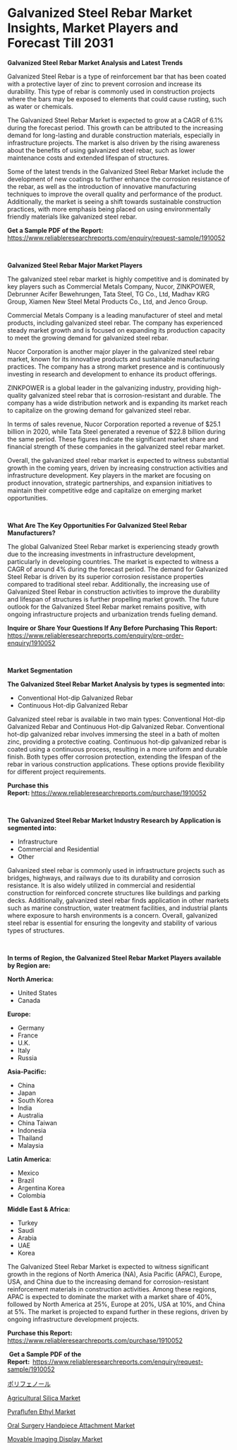 <p><h1>Galvanized Steel Rebar Market Insights, Market Players and Forecast Till 2031</h1></p><p><strong>Galvanized Steel Rebar Market Analysis and Latest Trends</strong></p>
<p><p>Galvanized Steel Rebar is a type of reinforcement bar that has been coated with a protective layer of zinc to prevent corrosion and increase its durability. This type of rebar is commonly used in construction projects where the bars may be exposed to elements that could cause rusting, such as water or chemicals.</p><p>The Galvanized Steel Rebar Market is expected to grow at a CAGR of 6.1% during the forecast period. This growth can be attributed to the increasing demand for long-lasting and durable construction materials, especially in infrastructure projects. The market is also driven by the rising awareness about the benefits of using galvanized steel rebar, such as lower maintenance costs and extended lifespan of structures.</p><p>Some of the latest trends in the Galvanized Steel Rebar Market include the development of new coatings to further enhance the corrosion resistance of the rebar, as well as the introduction of innovative manufacturing techniques to improve the overall quality and performance of the product. Additionally, the market is seeing a shift towards sustainable construction practices, with more emphasis being placed on using environmentally friendly materials like galvanized steel rebar.</p></p>
<p><strong>Get a Sample PDF of the Report:&nbsp;</strong> <a href="https://www.reliableresearchreports.com/enquiry/request-sample/1910052">https://www.reliableresearchreports.com/enquiry/request-sample/1910052</a></p>
<p>&nbsp;</p>
<p><strong>Galvanized Steel Rebar Major Market Players</strong></p>
<p><p>The galvanized steel rebar market is highly competitive and is dominated by key players such as Commercial Metals Company, Nucor, ZINKPOWER, Debrunner Acifer Bewehrungen, Tata Steel, TG Co., Ltd, Madhav KRG Group, Xiamen New Steel Metal Products Co., Ltd, and Jenco Group.</p><p>Commercial Metals Company is a leading manufacturer of steel and metal products, including galvanized steel rebar. The company has experienced steady market growth and is focused on expanding its production capacity to meet the growing demand for galvanized steel rebar.</p><p>Nucor Corporation is another major player in the galvanized steel rebar market, known for its innovative products and sustainable manufacturing practices. The company has a strong market presence and is continuously investing in research and development to enhance its product offerings.</p><p>ZINKPOWER is a global leader in the galvanizing industry, providing high-quality galvanized steel rebar that is corrosion-resistant and durable. The company has a wide distribution network and is expanding its market reach to capitalize on the growing demand for galvanized steel rebar.</p><p>In terms of sales revenue, Nucor Corporation reported a revenue of $25.1 billion in 2020, while Tata Steel generated a revenue of $22.8 billion during the same period. These figures indicate the significant market share and financial strength of these companies in the galvanized steel rebar market.</p><p>Overall, the galvanized steel rebar market is expected to witness substantial growth in the coming years, driven by increasing construction activities and infrastructure development. Key players in the market are focusing on product innovation, strategic partnerships, and expansion initiatives to maintain their competitive edge and capitalize on emerging market opportunities.</p></p>
<p>&nbsp;</p>
<p><strong>What Are The Key Opportunities For Galvanized Steel Rebar Manufacturers?</strong></p>
<p><p>The global Galvanized Steel Rebar market is experiencing steady growth due to the increasing investments in infrastructure development, particularly in developing countries. The market is expected to witness a CAGR of around 4% during the forecast period. The demand for Galvanized Steel Rebar is driven by its superior corrosion resistance properties compared to traditional steel rebar. Additionally, the increasing use of Galvanized Steel Rebar in construction activities to improve the durability and lifespan of structures is further propelling market growth. The future outlook for the Galvanized Steel Rebar market remains positive, with ongoing infrastructure projects and urbanization trends fueling demand.</p></p>
<p><strong>Inquire or Share Your Questions If Any Before Purchasing This Report:</strong> <a href="https://www.reliableresearchreports.com/enquiry/pre-order-enquiry/1910052">https://www.reliableresearchreports.com/enquiry/pre-order-enquiry/1910052</a></p>
<p>&nbsp;</p>
<p><strong>Market Segmentation</strong></p>
<p><strong>The Galvanized Steel Rebar Market Analysis by types is segmented into:</strong></p>
<p><ul><li>Conventional Hot-dip Galvanized Rebar</li><li>Continuous Hot-dip Galvanized Rebar</li></ul></p>
<p><p>Galvanized steel rebar is available in two main types: Conventional Hot-dip Galvanized Rebar and Continuous Hot-dip Galvanized Rebar. Conventional hot-dip galvanized rebar involves immersing the steel in a bath of molten zinc, providing a protective coating. Continuous hot-dip galvanized rebar is coated using a continuous process, resulting in a more uniform and durable finish. Both types offer corrosion protection, extending the lifespan of the rebar in various construction applications. These options provide flexibility for different project requirements.</p></p>
<p><strong>Purchase this Report:&nbsp;</strong><a href="https://www.reliableresearchreports.com/purchase/1910052">https://www.reliableresearchreports.com/purchase/1910052</a></p>
<p>&nbsp;</p>
<p><strong>The Galvanized Steel Rebar Market Industry Research by Application is segmented into:</strong></p>
<p><ul><li>Infrastructure</li><li>Commercial and Residential</li><li>Other</li></ul></p>
<p><p>Galvanized steel rebar is commonly used in infrastructure projects such as bridges, highways, and railways due to its durability and corrosion resistance. It is also widely utilized in commercial and residential construction for reinforced concrete structures like buildings and parking decks. Additionally, galvanized steel rebar finds application in other markets such as marine construction, water treatment facilities, and industrial plants where exposure to harsh environments is a concern. Overall, galvanized steel rebar is essential for ensuring the longevity and stability of various types of structures.</p></p>
<p>&nbsp;</p>
<p><strong>In terms of Region, the Galvanized Steel Rebar Market Players available by Region are:</strong></p>
<p>
    <p> <strong> North America: </strong>
        <ul>
            <li>United States</li>
            <li>Canada</li>
        </ul>
        </p> 
    <p> <strong> Europe: </strong>
        <ul>
            <li>Germany</li>
            <li>France</li>
            <li>U.K.</li>
            <li>Italy</li>
            <li>Russia</li>
        </ul>
        </p> 
    <p> <strong> Asia-Pacific: </strong>
        <ul>
            <li>China</li>
            <li>Japan</li>
            <li>South Korea</li>
            <li>India</li>
            <li>Australia</li>
            <li>China Taiwan</li>
            <li>Indonesia</li>
            <li>Thailand</li>
            <li>Malaysia</li>
        </ul>
        </p> 
    <p> <strong> Latin America: </strong>
        <ul>
            <li>Mexico</li>
            <li>Brazil</li>
            <li>Argentina Korea</li>
            <li>Colombia</li>
        </ul>
        </p> 
    <p> <strong> Middle East & Africa: </strong>
        <ul>
            <li>Turkey</li>
            <li>Saudi</li>
            <li>Arabia</li>
            <li>UAE</li>
            <li>Korea</li>
        </ul>
    </p>
    </p>
<p><p>The Galvanized Steel Rebar Market is expected to witness significant growth in the regions of North America (NA), Asia Pacific (APAC), Europe, USA, and China due to the increasing demand for corrosion-resistant reinforcement materials in construction activities. Among these regions, APAC is expected to dominate the market with a market share of 40%, followed by North America at 25%, Europe at 20%, USA at 10%, and China at 5%. The market is projected to expand further in these regions, driven by ongoing infrastructure development projects.</p></p>
<p><strong>Purchase this Report: </strong><a href="https://www.reliableresearchreports.com/purchase/1910052">https://www.reliableresearchreports.com/purchase/1910052</a></p>
<p>&nbsp;<strong>Get a Sample PDF of the Report:&nbsp;&nbsp;</strong><a href="https://www.reliableresearchreports.com/enquiry/request-sample/1910052">https://www.reliableresearchreports.com/enquiry/request-sample/1910052</a></p>
<p><strong></strong></p>
<p><p><a href="https://github.com/ycmtqqhvk3273/Market-Research-Report-List-1/blob/main/6364730192805.md">ポリフェノール</a></p><p><a href="https://github.com/myacatherineblakecaczo9vcsw/Market-Research-Report-List-1/blob/main/agricultural-silica-market.md">Agricultural Silica Market</a></p><p><a href="https://github.com/okotobwrhuteie/Market-Research-Report-List-1/blob/main/pyraflufen-ethyl-market.md">Pyraflufen Ethyl Market</a></p><p><a href="https://issuu.com/reportprime-2/docs/oral-surgery-handpiece-attachment-market-size-2030">Oral Surgery Handpiece Attachment Market</a></p><p><a href="https://issuu.com/reportprime-2/docs/movable-imaging-display-market-size-2030.pptx">Movable Imaging Display Market</a></p></p>